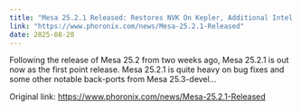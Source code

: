 ```yaml
---
title: "Mesa 25.2.1 Released: Restores NVK On Kepler, Additional Intel Battlemage ID"
link: "https://www.phoronix.com/news/Mesa-25.2.1-Released"
date: 2025-08-20
---
```


Following the release of Mesa 25.2 from two weeks ago, Mesa 25.2.1 is out now as the first point release. Mesa 25.2.1 is quite heavy on bug fixes and some other notable back-ports from Mesa 25.3-devel...

Original link: https://www.phoronix.com/news/Mesa-25.2.1-Released